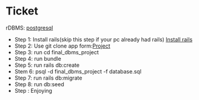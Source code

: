 # Ticket
rDBMS: [postgresql](https://www.postgresql.org/) 
- Step 1: Install rails(skip this step if your pc already had rails)
  [Install rails](https://gorails.com/setup/ubuntu/16.04)
- Step 2: Use git clone app form:[Project](git@github.com:fongfan999/final_dbms_project.git)
- Step 3: run cd final_dbms_project
- Step 4: run bundle
- Step 5: run rails db:create
- Stem 6:  psql -d final_dbms_project -f database.sql
- Step 7: run rails db:migrate
- Step 8: run db:seed
- Step : Enjoying